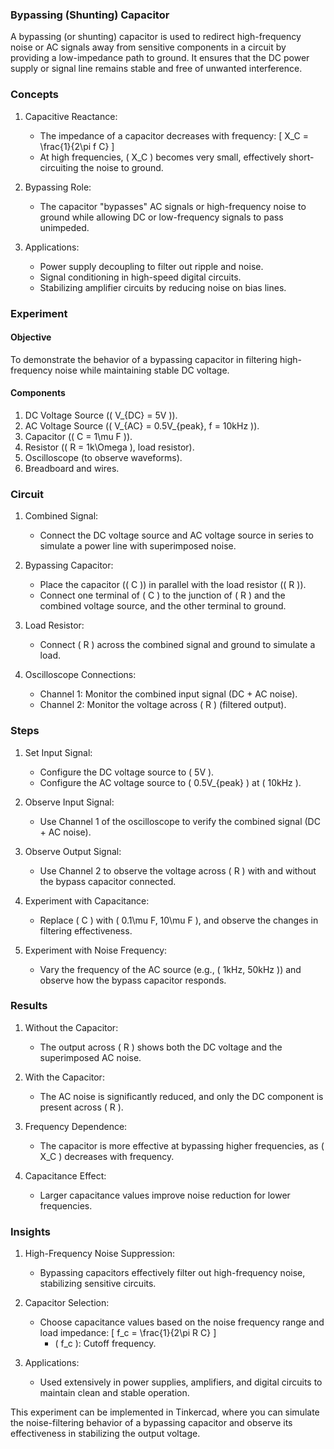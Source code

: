 ### Bypassing (Shunting) Capacitor

A bypassing (or shunting) capacitor is used to redirect high-frequency noise or AC signals away from sensitive components in a circuit by providing a low-impedance path to ground. It ensures that the DC power supply or signal line remains stable and free of unwanted interference.

### Concepts

1. Capacitive Reactance:
   - The impedance of a capacitor decreases with frequency:
     \[
     X_C = \frac{1}{2\pi f C}
     \]
   - At high frequencies, \( X_C \) becomes very small, effectively short-circuiting the noise to ground.

2. Bypassing Role:
   - The capacitor "bypasses" AC signals or high-frequency noise to ground while allowing DC or low-frequency signals to pass unimpeded.

3. Applications:
   - Power supply decoupling to filter out ripple and noise.
   - Signal conditioning in high-speed digital circuits.
   - Stabilizing amplifier circuits by reducing noise on bias lines.

### Experiment

#### Objective

To demonstrate the behavior of a bypassing capacitor in filtering high-frequency noise while maintaining stable DC voltage.

#### Components

1. DC Voltage Source (\( V_{DC} = 5V \)).
2. AC Voltage Source (\( V_{AC} = 0.5V_{peak}, f = 10kHz \)).
3. Capacitor (\( C = 1\mu F \)).
4. Resistor (\( R = 1k\Omega \), load resistor).
5. Oscilloscope (to observe waveforms).
6. Breadboard and wires.

### Circuit

1. Combined Signal:
   - Connect the DC voltage source and AC voltage source in series to simulate a power line with superimposed noise.

2. Bypassing Capacitor:
   - Place the capacitor (\( C \)) in parallel with the load resistor (\( R \)).
   - Connect one terminal of \( C \) to the junction of \( R \) and the combined voltage source, and the other terminal to ground.

3. Load Resistor:
   - Connect \( R \) across the combined signal and ground to simulate a load.

4. Oscilloscope Connections:
   - Channel 1: Monitor the combined input signal (DC + AC noise).
   - Channel 2: Monitor the voltage across \( R \) (filtered output).

### Steps

1. Set Input Signal:
   - Configure the DC voltage source to \( 5V \).
   - Configure the AC voltage source to \( 0.5V_{peak} \) at \( 10kHz \).

2. Observe Input Signal:
   - Use Channel 1 of the oscilloscope to verify the combined signal (DC + AC noise).

3. Observe Output Signal:
   - Use Channel 2 to observe the voltage across \( R \) with and without the bypass capacitor connected.

4. Experiment with Capacitance:
   - Replace \( C \) with \( 0.1\mu F, 10\mu F \), and observe the changes in filtering effectiveness.

5. Experiment with Noise Frequency:
   - Vary the frequency of the AC source (e.g., \( 1kHz, 50kHz \)) and observe how the bypass capacitor responds.

### Results

1. Without the Capacitor:
   - The output across \( R \) shows both the DC voltage and the superimposed AC noise.

2. With the Capacitor:
   - The AC noise is significantly reduced, and only the DC component is present across \( R \).

3. Frequency Dependence:
   - The capacitor is more effective at bypassing higher frequencies, as \( X_C \) decreases with frequency.

4. Capacitance Effect:
   - Larger capacitance values improve noise reduction for lower frequencies.

### Insights

1. High-Frequency Noise Suppression:
   - Bypassing capacitors effectively filter out high-frequency noise, stabilizing sensitive circuits.

2. Capacitor Selection:
   - Choose capacitance values based on the noise frequency range and load impedance:
     \[
     f_c = \frac{1}{2\pi R C}
     \]
     - \( f_c \): Cutoff frequency.

3. Applications:
   - Used extensively in power supplies, amplifiers, and digital circuits to maintain clean and stable operation.

This experiment can be implemented in Tinkercad, where you can simulate the noise-filtering behavior of a bypassing capacitor and observe its effectiveness in stabilizing the output voltage.
